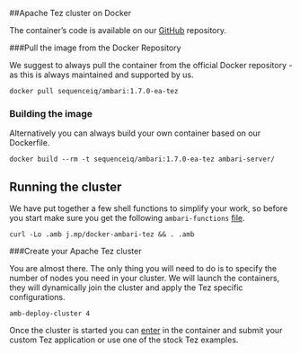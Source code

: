 
##Apache Tez cluster on Docker

The container’s code is available on our [GitHub](https://github.com/sequenceiq/docker-ambari/tree/1.7.0-ea-tez) repository.

###Pull the image from the Docker Repository

We suggest to always pull the container from the official Docker repository - as this is always maintained and supported by us. 

```
docker pull sequenceiq/ambari:1.7.0-ea-tez
```

<!-- more -->

### Building the image

Alternatively you can always build your own container based on our Dockerfile. 

```
docker build --rm -t sequenceiq/ambari:1.7.0-ea-tez ambari-server/
```

## Running the cluster

We have put together a few shell functions to simplify your work, so before you start make sure you get the following `ambari-functions` [file](https://github.com/sequenceiq/docker-ambari/blob/1.7.0-ea-tez/ambari-functions). 

```
curl -Lo .amb j.mp/docker-ambari-tez && . .amb
```

###Create your Apache Tez cluster

You are almost there. The only thing you will need to do is to specify the number of nodes you need in your cluster. We will launch the containers, they will dynamically join the cluster and apply the Tez specific configurations. 

```
amb-deploy-cluster 4
```

Once the cluster is started you can [enter](http://blog.sequenceiq.com/blog/2014/07/05/docker-debug-with-nsenter-on-boot2docker/) in the container and submit your custom Tez application or use one of the stock Tez examples.
